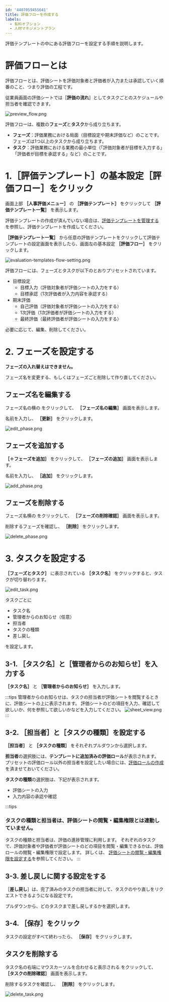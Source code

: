 ```yaml
---
id: '4407059455641'
title: 評価フローを作成する
labels:
  - 有料オプション
  - 人材マネジメントプラン
---
```

評価テンプレートの中にある評価フローを設定する手順を説明します。

# 評価フローとは

評価フローとは、評価シートを評価対象者と評価者が入力または承認していく順番のこと、つまり評価の工程です。

従業員画面の評価シートでは［**評価の流れ**］としてタスクごとのスケジュールや担当者を確認できます。

![preview_flow.png](./preview_flow.png)

評価フローは、複数の**フェーズ**と**タスク**から成り立ちます。

- **フェーズ**：評価業務における局面（目標設定や期末評価など）のことです。 フェーズは1つ以上のタスクから成り立ちます。
- **タスク**：評価業務における業務の最小単位（「評価対象者が目標を入力する」「評価者が目標を承認する」など）のことです。

# 1.［評価テンプレート］の基本設定［評価フロー］をクリック

画面上部 **［人事評価メニュー］** の **［評価テンプレート］** をクリックして **［評価テンプレート一覧］** を表示します。

評価テンプレートの作成が済んでいない場合は、[評価テンプレートを管理する](https://knowledge.smarthr.jp/hc/ja/articles/4407070408473/) を参照し、評価テンプレートを作成してください。

 **［評価テンプレート一覧］** から任意の評価テンプレートをクリックして評価テンプレートの設定画面を表示したら、画面左の基本設定 **［評価フロー］** をクリックします。

![evaluation-templates-flow-setting.png](./evaluation-templates-flow-setting.png)

評価フローには、フェーズとタスクが以下のとおりプリセットされています。

- 目標設定
    - 目標入力（評価対象者が評価シートの入力をする）
    - 目標承認（1次評価者が入力内容を承認する）
- 期末評価
    - 自己評価（評価対象者が評価シートの入力をする）
    - 1次評価（1次評価者が評価シートの入力をする）
    - 最終評価（最終評価者が評価シートの入力をする）

必要に応じて、編集、削除してください。

# 2\. フェーズを設定する

**フェーズの入れ替えはできません。**

フェーズ名を変更する、もしくはフェーズごと削除して作り直してください。

## フェーズ名を編集する

フェーズ名の横の をクリックして、 **［フェーズ名の編集］** 画面を表示します。

名前を入力し、 **［更新］** をクリックします。

![edit_phase.png](./edit_phase.png)

## フェーズを追加する

 **［＋フェーズを追加］** をクリックして、 **［フェーズの追加］** 画面を表示します。

名前を入力し、 **［追加］** をクリックします。

![add_phase.png](./add_phase.png)

## フェーズを削除する

フェーズ名横の をクリックして、 **［フェーズの削除確認］** 画面を表示します。

削除するフェーズを確認し、 **［削除］** をクリックします。

![delete_phase.png](./delete_phase.png)

# 3\. タスクを設定する

 **［フェーズとタスク］** に表示されている **［タスク名］** をクリックすると、タスクが切り替わります。

![edit_task.png](./edit_task.png)

タスクごとに

- タスク名
- 管理者からのお知らせ（任意）
- 担当者
- タスクの種類
- 差し戻し

を設定します。

## 3-1. ［タスク名］と［管理者からのお知らせ］を入力する

 **［タスク名］** と **［管理者からのお知らせ］** を入力します。

:::tips
管理者からのお知らせは、タスクの担当者が評価シートを閲覧するときに、評価シートの上に表示されます。
評価シートのどの項目を入力、確認して欲しいか、何を参照して欲しいかなどを入力してください。
![sheet_view.png](./sheet_view.png)
:::

## 3-2. ［担当者］と［タスクの種類］を設定する

 **［担当者］** と **［タスクの種類］** をそれぞれプルダウンから選択します。

**担当者**の選択肢には、**テンプレートに追加済みの評価ロール**が表示されます。
プリセットの評価ロール以外の担当者を設定したい場合には、[評価ロールの作成](https://knowledge.smarthr.jp/hc/ja/articles/4406859637657)を済ませておいてください。

**タスクの種類**の選択肢は、下記が表示されます。

- 評価シートの入力
- 入力内容の承認や確認

:::tips
### タスクの種類と担当者は、評価シートの閲覧・編集権限とは連動していません。
タスクの種類と担当者は、評価の進捗管理に利用します。
それぞれのタスクで、評価対象者や評価者が評価シートのどの項目を閲覧・編集できるかは、評価ロールの閲覧・編集権限で設定します。
詳しくは、 [評価シートの閲覧・編集権限を設定する](https://knowledge.smarthr.jp/hc/ja/articles/4407128385689)を参照してください。
:::

## 3-3. 差し戻しに関する設定をする

［**差し戻し**］は、完了済みのタスクの担当者に対して、タスクのやり直しをリクエストできるようになる設定です。

プルダウンから、どのタスクまで差し戻しするかを選択します。

## 3-4. ［保存］をクリック

タスクの設定がすべて終わったら、 **［保存］** をクリックします。

## タスクを削除する

タスク名の右端にマウスカーソルを合わせると表示される をクリックして、 **［タスクの削除確認］** 画面を表示します。

削除するタスクを確認し、 **［削除］** をクリックします。

![delete_task.png](./delete_task.png)
